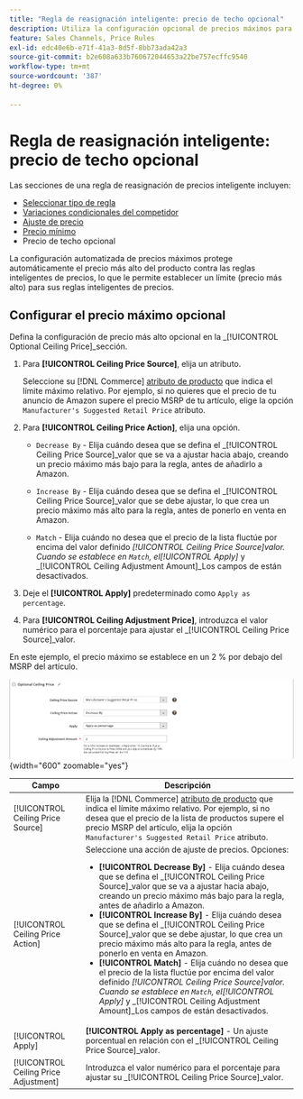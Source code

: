 ```yaml
---
title: "Regla de reasignación inteligente: precio de techo opcional"
description: Utiliza la configuración opcional de precios máximos para proteger el precio más alto del producto contra las reglas inteligentes de precios que administran tus anuncios de Amazon.
feature: Sales Channels, Price Rules
exl-id: edc40e6b-e71f-41a3-8d5f-8bb73ada42a3
source-git-commit: b2e608a633b760672044653a22be757ecffc9540
workflow-type: tm+mt
source-wordcount: '387'
ht-degree: 0%

---
```


# Regla de reasignación inteligente: precio de techo opcional

Las secciones de una regla de reasignación de precios inteligente incluyen:

- [Seleccionar tipo de regla](./intelligent-repricing-rules.md)
- [Variaciones condicionales del competidor](./competitor-conditional-variances.md)
- [Ajuste de precio](./price-adjustment.md)
- [Precio mínimo](./floor-price.md)
- Precio de techo opcional

La configuración automatizada de precios máximos protege automáticamente el precio más alto del producto contra las reglas inteligentes de precios, lo que le permite establecer un límite (precio más alto) para sus reglas inteligentes de precios.

## Configurar el precio máximo opcional

Defina la configuración de precio más alto opcional en la _[!UICONTROL Optional Ceiling Price]_sección.

1. Para **[!UICONTROL Ceiling Price Source]**, elija un atributo.

   Seleccione su [!DNL Commerce] [atributo de producto](https://experienceleague.adobe.com/docs/commerce-admin/catalog/product-attributes/product-attributes.html) que indica el límite máximo relativo. Por ejemplo, si no quieres que el precio de tu anuncio de Amazon supere el precio MSRP de tu artículo, elige la opción `Manufacturer's Suggested Retail Price` atributo.

1. Para **[!UICONTROL Ceiling Price Action]**, elija una opción.

   - `Decrease By` - Elija cuándo desea que se defina el _[!UICONTROL Ceiling Price Source]_valor que se va a ajustar hacia abajo, creando un precio máximo más bajo para la regla, antes de añadirlo a Amazon.

   - `Increase By` - Elija cuándo desea que se defina el _[!UICONTROL Ceiling Price Source]_valor que se debe ajustar, lo que crea un precio máximo más alto para la regla, antes de ponerlo en venta en Amazon.

   - `Match` - Elija cuándo no desea que el precio de la lista fluctúe por encima del valor definido _[!UICONTROL Ceiling Price Source]_valor. Cuando se establece en `Match`, el_[!UICONTROL Apply]_ y _[!UICONTROL Ceiling Adjustment Amount]_Los campos de están desactivados.

1. Deje el **[!UICONTROL Apply]** predeterminado como `Apply as percentage`.

1. Para **[!UICONTROL Ceiling Adjustment Price]**, introduzca el valor numérico para el porcentaje para ajustar el _[!UICONTROL Ceiling Price Source]_valor.

En este ejemplo, el precio máximo se establece en un 2 % por debajo del MSRP del artículo.

![Regla de reasignación de precios inteligente: precio máximo opcional](assets/ob-intelligent-price-rule-ceiling.png){width="600" zoomable="yes"}

| Campo | Descripción |
|---------------------------------------|-----------------------------------------------------------------------------------------------------------------------------------------------------------------------------------------------------------------------------------------------------------------------------------------------------------------------------------------------------------------------------------------------------------------------------------------------------------------------------------------------------------------------------------------------------------------------------------------------------------------------------------------------------------------------------------------------------------------------------------------------------------|
| [!UICONTROL Ceiling Price Source] | Elija la [!DNL Commerce] [atributo de producto](https://experienceleague.adobe.com/docs/commerce-admin/catalog/product-attributes/product-attributes.html) que indica el límite máximo relativo. Por ejemplo, si no desea que el precio de la lista de productos supere el precio MSRP del artículo, elija la opción `Manufacturer's Suggested Retail Price` atributo. |
| [!UICONTROL Ceiling Price Action] | Seleccione una acción de ajuste de precios. Opciones:<ul><li>**[!UICONTROL Decrease By]** - Elija cuándo desea que se defina el _[!UICONTROL Ceiling Price Source]_valor que se va a ajustar hacia abajo, creando un precio máximo más bajo para la regla, antes de añadirlo a Amazon.</li><li>**[!UICONTROL Increase By]** - Elija cuándo desea que se defina el _[!UICONTROL Ceiling Price Source]_valor que se debe ajustar, lo que crea un precio máximo más alto para la regla, antes de ponerlo en venta en Amazon.</li><li>**[!UICONTROL Match]** - Elija cuándo no desea que el precio de la lista fluctúe por encima del valor definido _[!UICONTROL Ceiling Price Source]_valor. Cuando se establece en `Match`, el_[!UICONTROL Apply]_ y _[!UICONTROL Ceiling Adjustment Amount]_Los campos de están desactivados.</li></ul> |
| [!UICONTROL Apply] | **[!UICONTROL Apply as percentage]** - Un ajuste porcentual en relación con el _[!UICONTROL Ceiling Price Source]_valor. |
| [!UICONTROL Ceiling Price Adjustment] | Introduzca el valor numérico para el porcentaje para ajustar su _[!UICONTROL Ceiling Price Source]_valor. |
